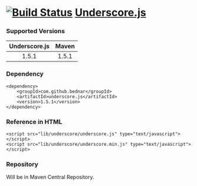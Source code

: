 [![Build Status](https://travis-ci.org/bednar/Underscore.js.png?branch=master)](https://travis-ci.org/bednar/Underscore.js) [Underscore.js](http://underscorejs.org)
======

### Supported Versions

|   Underscore.js  |   Maven   |
|:----------------:|:---------:|
|       1.5.1      |   1.5.1   |


### Dependency

    <dependency>
        <groupId>com.github.bednar</groupId>
        <artifactId>underscore.js</artifactId>
        <version>1.5.1</version>
    </dependency>

### Reference in HTML

    <script src="lib/underscore/underscore.js" type="text/javascript"></script>
    <script src="lib/underscore/underscore.min.js" type="text/javascript"></script>
    
### Repository

Will be in Maven Central Repository.
